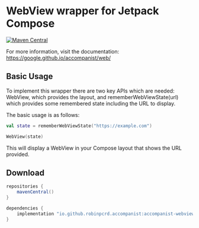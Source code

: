 # WebView wrapper for Jetpack Compose

[![Maven Central](https://img.shields.io/maven-central/v/io.github.robinpcrd.accompanist/accompanist-webview)](https://central.sonatype.com/artifact/io.github.robinpcrd.accompanist/accompanist-webview)

For more information, visit the documentation: https://google.github.io/accompanist/web/

## Basic Usage

To implement this wrapper there are two key APIs which are needed: WebView, which provides the layout, and rememberWebViewState(url) which provides some remembered state including the URL to display.

The basic usage is as follows:
```kotlin
val state = rememberWebViewState("https://example.com")

WebView(state)
```
This will display a WebView in your Compose layout that shows the URL provided.

## Download

```groovy
repositories {
    mavenCentral()
}

dependencies {
    implementation "io.github.robinpcrd.accompanist:accompanist-webview:<version>"
}
```

[//]: <> (Snapshots of the development version are available in [Sonatype's `snapshots` repository][snap]. These are updated on every commit.)

[//]: <> ([snap]: https://oss.sonatype.org/content/repositories/snapshots/com/google/accompanist/accompanist-web/)